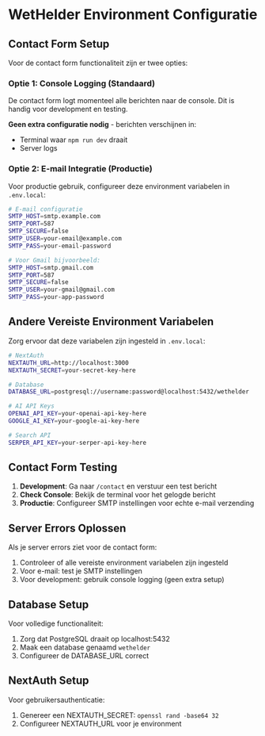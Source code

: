 # WetHelder Environment Configuratie

## Contact Form Setup

Voor de contact form functionaliteit zijn er twee opties:

### Optie 1: Console Logging (Standaard)
De contact form logt momenteel alle berichten naar de console. Dit is handig voor development en testing.

**Geen extra configuratie nodig** - berichten verschijnen in:
- Terminal waar `npm run dev` draait
- Server logs

### Optie 2: E-mail Integratie (Productie)
Voor productie gebruik, configureer deze environment variabelen in `.env.local`:

```bash
# E-mail configuratie
SMTP_HOST=smtp.example.com
SMTP_PORT=587
SMTP_SECURE=false
SMTP_USER=your-email@example.com
SMTP_PASS=your-email-password

# Voor Gmail bijvoorbeeld:
SMTP_HOST=smtp.gmail.com
SMTP_PORT=587
SMTP_SECURE=false
SMTP_USER=your-gmail@gmail.com
SMTP_PASS=your-app-password
```

## Andere Vereiste Environment Variabelen

Zorg ervoor dat deze variabelen zijn ingesteld in `.env.local`:

```bash
# NextAuth
NEXTAUTH_URL=http://localhost:3000
NEXTAUTH_SECRET=your-secret-key-here

# Database
DATABASE_URL=postgresql://username:password@localhost:5432/wethelder

# AI API Keys
OPENAI_API_KEY=your-openai-api-key-here
GOOGLE_AI_KEY=your-google-ai-key-here

# Search API
SERPER_API_KEY=your-serper-api-key-here
```

## Contact Form Testing

1. **Development**: Ga naar `/contact` en verstuur een test bericht
2. **Check Console**: Bekijk de terminal voor het gelogde bericht
3. **Productie**: Configureer SMTP instellingen voor echte e-mail verzending

## Server Errors Oplossen

Als je server errors ziet voor de contact form:
1. Controleer of alle vereiste environment variabelen zijn ingesteld
2. Voor e-mail: test je SMTP instellingen
3. Voor development: gebruik console logging (geen extra setup)

## Database Setup

Voor volledige functionaliteit:
1. Zorg dat PostgreSQL draait op localhost:5432
2. Maak een database genaamd `wethelder`
3. Configureer de DATABASE_URL correct

## NextAuth Setup

Voor gebruikersauthenticatie:
1. Genereer een NEXTAUTH_SECRET: `openssl rand -base64 32`
2. Configureer NEXTAUTH_URL voor je environment 